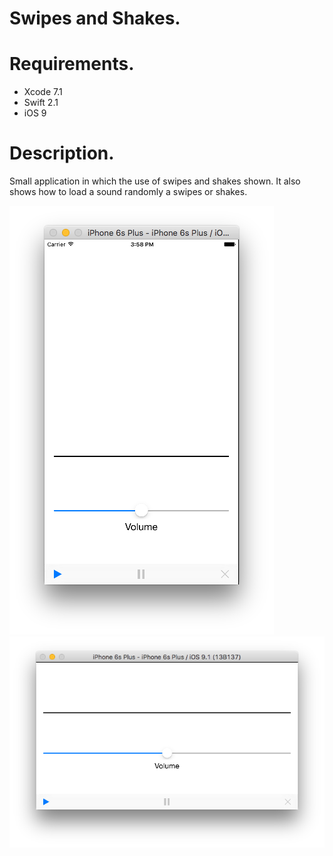 # Swipes and Shakes.

# Requirements.
- Xcode 7.1
- Swift 2.1
- iOS 9

# Description.
Small application in which the use of swipes and shakes shown. It also shows how to load a sound randomly a swipes or shakes.

![ScreenShot](https://github.com/ingrichardavid/iOS-Repository/blob/master/Working%20With%20Audio/sample_images/1.png)
![ScreenShot](https://github.com/ingrichardavid/iOS-Repository/blob/master/Working%20With%20Audio/sample_images/2.png)